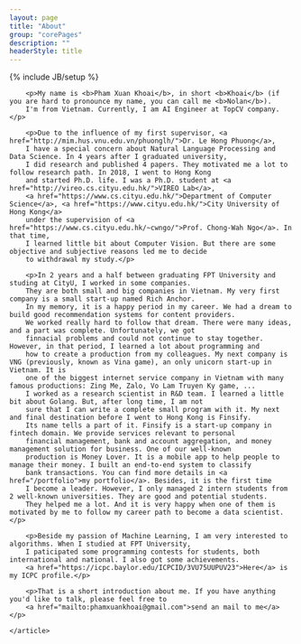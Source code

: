 ```yaml
---
layout: page
title: "About"
group: "corePages"
description: ""
headerStyle: title
---
```

{% include JB/setup %}

<div class="row justify-center">
	<article class="col-lg-8 col-md-10 col-12">

		<p>My name is <b>Pham Xuan Khoai</b>, in short <b>Khoai</b> (if you are hard to pronounce my name, you can call me <b>Nolan</b>). 
		I'm from Vietnam. Currently, I am AI Engineer at TopCV company.</p>
		
		<p>Due to the influence of my first supervisor, <a href="http://mim.hus.vnu.edu.vn/phuonglh/">Dr. Le Hong Phuong</a>, 
		I have a special concern about Natural Language Processing and Data Science. In 4 years after I graduated university, 
		I did research and published 4 papers. They motivated me a lot to follow research path. In 2018, I went to Hong Kong 
		and started Ph.D. life. I was a Ph.D. student at <a href="http://vireo.cs.cityu.edu.hk/">VIREO Lab</a>, 
		<a href="https://www.cs.cityu.edu.hk/">Department of Computer Science</a>, <a href="https://www.cityu.edu.hk/">City University of Hong Kong</a> 
		under the supervision of <a href="https://www.cs.cityu.edu.hk/~cwngo/">Prof. Chong-Wah Ngo</a>. In that time, 
		I learned little bit about Computer Vision. But there are some objective and subjective reasons led me to decide 
		to withdrawal my study.</p>
		
		<p>In 2 years and a half between graduating FPT University and studing at CityU, I worked in some companies. 
		They are both small and big companies in Vietnam. My very first company is a small start-up named Rich Anchor.
		In my memory, it is a happy period in my career. We had a dream to build good recommendation systems for content providers.
		We worked really hard to follow that dream. There were many ideas, and a part was complete. Unfortunately, we got 
		finnacial problems and could not continue to stay together. However, in that period, I learned a lot about programming and 
		how to create a production from my colleagues. My next company is VNG (previously, known as Vina game), an only unicorn start-up in Vietnam. It is 
		one of the biggest internet service company in Vietnam with many famous productions: Zing Me, Zalo, Vo Lam Truyen Ky game, ...
		I worked as a research scientist in R&D team. I learned a little bit about Golang. But, after long time, I am not 
		sure that I can write a complete small program with it. My next and final destination before I went to Hong Kong is Finsify.
		Its name tells a part of it. Finsify is a start-up company in fintech domain. We provide services relevant to personal 
		financial management, bank and account aggregation, and money management solution for business. One of our well-known 
		production is Money Lover. It is a mobile app to help people to manage their money. I built an end-to-end system to classify 
		bank transactions. You can find more details in <a href="/portfolio">my portfolio</a>. Besides, it is the first time 
		I become a leader. However, I only managed 2 intern students from 2 well-known universities. They are good and potential students.
		They helped me a lot. And it is very happy when one of them is motivated by me to follow my career path to become a data scientist.</p>
		
		<p>Beside my passion of Machine Learning, I am very interested to algorithms. When I studied at FPT University, 
		I paticipated some programming contests for students, both international and national. I also got some achievements. 
		<a href="https://icpc.baylor.edu/ICPCID/3VU75UUPUV23">Here</a> is my ICPC profile.</p>
		
		<p>That is a short introduction about me. If you have anything you'd like to talk, please feel free to 
		<a href="mailto:phamxuankhoai@gmail.com">send an mail to me</a></p>

	</article>

</div>
